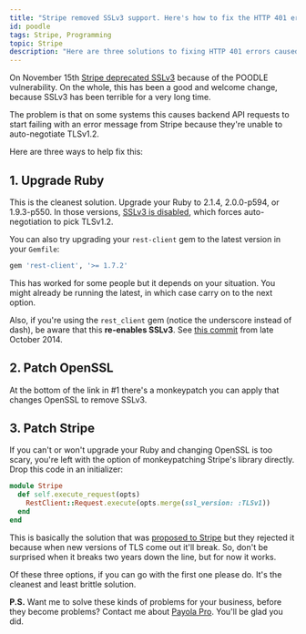 ```yaml
---
title: "Stripe removed SSLv3 support. Here's how to fix the HTTP 401 errors."
id: poodle
tags: Stripe, Programming
topic: Stripe
description: "Here are three solutions to fixing HTTP 401 errors caused by Stripe removing SSLv3 support."
---
```


On November 15th [Stripe deprecated SSLv3](https://stripe.com/blog/poodle) because of the POODLE vulnerability. On the whole, this has been a good and welcome change, because SSLv3 has been terrible for a very long time.

The problem is that on some systems this causes backend API requests to start failing with an error message from Stripe because they're unable to auto-negotiate TLSv1.2.

Here are three ways to help fix this:

## 1. Upgrade Ruby

This is the cleanest solution. Upgrade your Ruby to 2.1.4, 2.0.0-p594, or 1.9.3-p550. In those versions, [SSLv3 is disabled](https://www.ruby-lang.org/en/news/2014/10/27/changing-default-settings-of-ext-openssl/), which forces auto-negotiation to pick TLSv1.2.

You can also try upgrading your `rest-client` gem to the latest version in your `Gemfile`:

```ruby
gem 'rest-client', '>= 1.7.2'
```

This has worked for some people but it depends on your situation. You might already be running the latest, in which case carry on to the next option.

Also, if you're using the `rest_client` gem (notice the underscore instead of dash), be aware that this **re-enables SSLv3**. See [this commit](https://github.com/treeder/rest_client/commit/ae72fa75555ae8a20b51402461fb3adeb6bb3f50) from late October 2014.

## 2. Patch OpenSSL

At the bottom of the link in #1 there's a monkeypatch you can apply that changes OpenSSL to remove SSLv3.

## 3. Patch Stripe

If you can't or won't upgrade your Ruby and changing OpenSSL is too scary, you're left with the option of monkeypatching Stripe's library directly. Drop this code in an initializer:

```ruby
module Stripe
  def self.execute_request(opts)
    RestClient::Request.execute(opts.merge(ssl_version: :TLSv1))
  end
end
```

This is basically the solution that was [proposed to Stripe](https://github.com/stripe/stripe-ruby/pull/107) but they rejected it because when new versions of TLS come out it'll break. So, don't be surprised when it breaks two years down the line, but for now it works.

Of these three options, if you can go with the first one please do. It's the cleanest and least brittle solution.

**P.S.** Want me to solve these kinds of problems for your business, before they become problems? Contact me about [Payola Pro](https://www.payola.io/pro). You'll be glad you did.